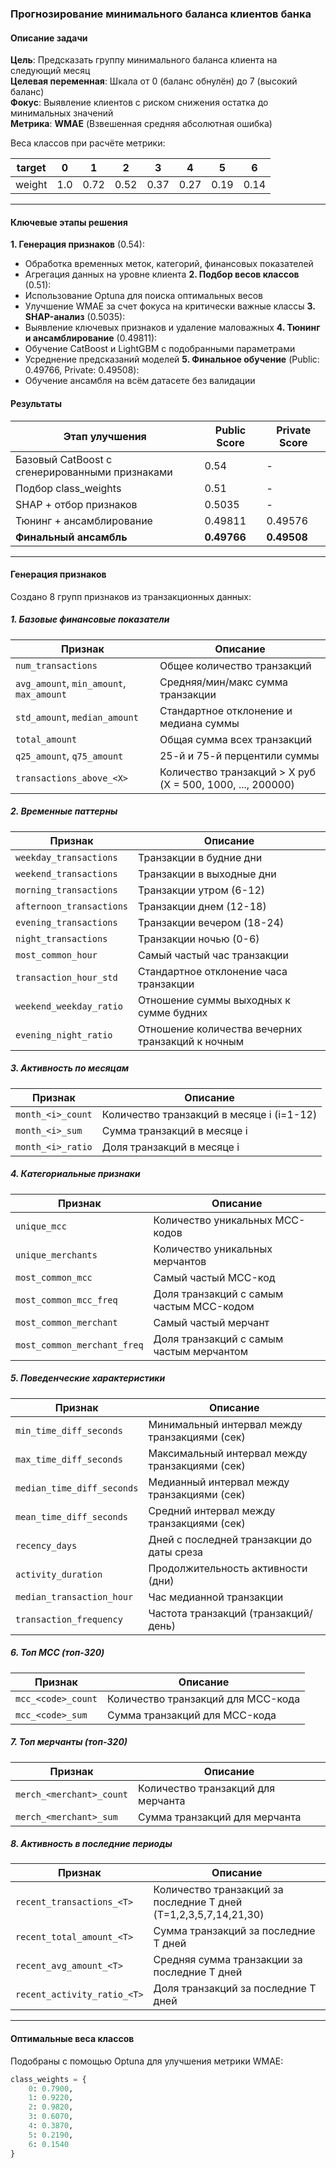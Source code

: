 ### Прогнозирование минимального баланса клиентов банка

#### Описание задачи
**Цель**: Предсказать группу минимального баланса клиента на следующий месяц  
**Целевая переменная**: Шкала от 0 (баланс обнулён) до 7 (высокий баланс)  
**Фокус**: Выявление клиентов с риском снижения остатка до минимальных значений  
**Метрика**: **WMAE** (Взвешенная средняя абсолютная ошибка)  

Веса классов при расчёте метрики:

| target | 0    | 1    | 2    | 3    | 4    | 5    | 6    |
|--------|------|------|------|------|------|------|------|
| weight | 1.0  | 0.72 | 0.52 | 0.37 | 0.27 | 0.19 | 0.14 |

---

#### Ключевые этапы решения
**1. Генерация признаков** (0.54):
- Обработка временных меток, категорий, финансовых показателей
- Агрегация данных на уровне клиента
**2. Подбор весов классов** (0.51):
- Использование Optuna для поиска оптимальных весов
- Улучшение WMAE за счет фокуса на критически важные классы
**3. SHAP-анализ** (0.5035):
- Выявление ключевых признаков и удаление маловажных
**4. Тюнинг и ансамблирование** (0.49811):
- Обучение CatBoost и LightGBM с подобранными параметрами
- Усреднение предсказаний моделей
**5. Финальное обучение** (Public: 0.49766, Private: 0.49508):
- Обучение ансамбля на всём датасете без валидации



#### Результаты
| Этап улучшения             | Public Score | Private Score |
|----------------------------|--------------|---------------|
| Базовый CatBoost с сгенерированными признаками          | 0.54         | -             |
| Подбор class_weights       | 0.51         | -             |
| SHAP + отбор признаков     | 0.5035       | -             |
| Тюнинг + ансамблирование  | 0.49811      | 0.49576            |
| **Финальный ансамбль**     | **0.49766**  | **0.49508**   |

---

#### Генерация признаков
Создано 8 групп признаков из транзакционных данных:

##### 1. Базовые финансовые показатели
| Признак                     | Описание |
|-----------------------------|----------|
| `num_transactions`          | Общее количество транзакций |
| `avg_amount`, `min_amount`, `max_amount` | Средняя/мин/макс сумма транзакции |
| `std_amount`, `median_amount` | Стандартное отклонение и медиана суммы |
| `total_amount`              | Общая сумма всех транзакций |
| `q25_amount`, `q75_amount`  | 25-й и 75-й перцентили суммы |
| `transactions_above_<X>`    | Количество транзакций > X руб (X = 500, 1000, ..., 200000) |

##### 2. Временные паттерны
| Признак                          | Описание |
|----------------------------------|----------|
| `weekday_transactions`           | Транзакции в будние дни |
| `weekend_transactions`           | Транзакции в выходные дни |
| `morning_transactions`           | Транзакции утром (6-12) |
| `afternoon_transactions`         | Транзакции днем (12-18) |
| `evening_transactions`           | Транзакции вечером (18-24) |
| `night_transactions`             | Транзакции ночью (0-6) |
| `most_common_hour`               | Самый частый час транзакции |
| `transaction_hour_std`           | Стандартное отклонение часа транзакции |
| `weekend_weekday_ratio`          | Отношение суммы выходных к сумме будних |
| `evening_night_ratio`            | Отношение количества вечерних транзакций к ночным |

##### 3. Активность по месяцам
| Признак               | Описание |
|-----------------------|----------|
| `month_<i>_count`     | Количество транзакций в месяце i (i=1-12) |
| `month_<i>_sum`       | Сумма транзакций в месяце i |
| `month_<i>_ratio`     | Доля транзакций в месяце i |

##### 4. Категориальные признаки
| Признак                          | Описание |
|----------------------------------|----------|
| `unique_mcc`                     | Количество уникальных MCC-кодов |
| `unique_merchants`               | Количество уникальных мерчантов |
| `most_common_mcc`                | Самый частый MCC-код |
| `most_common_mcc_freq`           | Доля транзакций с самым частым MCC-кодом |
| `most_common_merchant`           | Самый частый мерчант |
| `most_common_merchant_freq`      | Доля транзакций с самым частым мерчантом |

##### 5. Поведенческие характеристики
| Признак                       | Описание |
|-------------------------------|----------|
| `min_time_diff_seconds`       | Минимальный интервал между транзакциями (сек) |
| `max_time_diff_seconds`       | Максимальный интервал между транзакциями (сек) |
| `median_time_diff_seconds`    | Медианный интервал между транзакциями (сек) |
| `mean_time_diff_seconds`      | Средний интервал между транзакциями (сек) |
| `recency_days`                | Дней с последней транзакции до даты среза |
| `activity_duration`           | Продолжительность активности (дни) |
| `median_transaction_hour`     | Час медианной транзакции |
| `transaction_frequency`       | Частота транзакций (транзакций/день) |

##### 6. Топ MCC (топ-320)
| Признак               | Описание |
|-----------------------|----------|
| `mcc_<code>_count`    | Количество транзакций для MCC-кода |
| `mcc_<code>_sum`      | Сумма транзакций для MCC-кода |

##### 7. Топ мерчанты (топ-320)
| Признак                  | Описание |
|--------------------------|----------|
| `merch_<merchant>_count` | Количество транзакций для мерчанта |
| `merch_<merchant>_sum`   | Сумма транзакций для мерчанта |

##### 8. Активность в последние периоды
| Признак                             | Описание |
|-------------------------------------|----------|
| `recent_transactions_<T>`           | Количество транзакций за последние T дней (T=1,2,3,5,7,14,21,30) |
| `recent_total_amount_<T>`           | Сумма транзакций за последние T дней |
| `recent_avg_amount_<T>`             | Средняя сумма транзакции за последние T дней |
| `recent_activity_ratio_<T>`         | Доля транзакций за последние T дней |

---

#### Оптимальные веса классов
Подобраны с помощью Optuna для улучшения метрики WMAE:
```python
class_weights = {
    0: 0.7900, 
    1: 0.9220, 
    2: 0.9820, 
    3: 0.6070, 
    4: 0.3870, 
    5: 0.2190, 
    6: 0.1540
}
```
